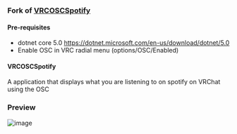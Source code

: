 ### Fork of [VRCOSCSpotify](https://github.com/lenoobwastaken/VRCOSCSpotify)

#### Pre-requisites
 - dotnet core 5.0 https://dotnet.microsoft.com/en-us/download/dotnet/5.0
 - Enable OSC in VRC radial menu (options/OSC/Enabled)

#### VRCOSCSpotify
A application that displays what you are listening to on spotify on VRChat using the OSC

### Preview
![image](https://user-images.githubusercontent.com/109921778/193085155-b35d8758-78e4-48bd-a038-003a1cfecf5c.png)
